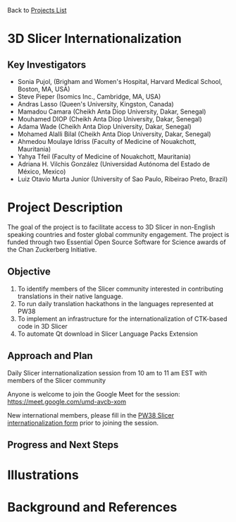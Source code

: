 Back to [Projects List](../../README.md#ProjectsList)

# 3D Slicer Internationalization

## Key Investigators

- Sonia Pujol, (Brigham and Women's Hospital, Harvard Medical School, Boston, MA, USA) 
- Steve Pieper (Isomics Inc., Cambridge, MA, USA) 
- Andras Lasso (Queen's University, Kingston, Canada)
- Mamadou Camara (Cheikh Anta Diop University, Dakar, Senegal)
- Mouhamed DIOP (Cheikh Anta Diop University, Dakar, Senegal)
- Adama Wade (Cheikh Anta Diop University, Dakar, Senegal)
- Mohamed Alalli Bilal (Cheikh Anta Diop University, Dakar, Senegal)
- Ahmedou Moulaye Idriss (Faculty of Medicine of Nouakchott, Mauritania)
- Yahya Tfeil (Faculty of Medicine of Nouakchott, Mauritania)
- Adriana H. Vilchis González (Universidad Autónoma del Estado de México, Mexico)
- Luiz Otavio Murta Junior (University of Sao Paulo, Ribeirao Preto, Brazil)

# Project Description

The goal of the project is to facilitate access to 3D Slicer in non-English speaking countries and foster global community engagement. 
The project is funded through two Essential Open Source Software for Science awards of the Chan Zuckerberg Initiative. 

## Objective

<!-- Describe here WHAT you would like to achieve (what you will have as end result). -->

1. To identify members of the Slicer community interested in contributing translations in their native language.
2. To run daily translation hackathons in the languages represented at PW38
3. To implement an infrastructure for the internationalization of CTK-based code in 3D Slicer
4. To automate Qt download in Slicer Language Packs Extension

## Approach and Plan

<!-- Describe here HOW you would like to achieve the objectives stated above. -->

 Daily Slicer internationalization session from 10 am to 11 am EST with members of the Slicer community
 
 Anyone is welcome to join the Google Meet for the session: https://meet.google.com/umd-avcb-xom 
 
 New international members, please fill in the [PW38 Slicer internationalization form](https://forms.gle/iinkdKvN4ZG2vv2o6) prior to joining the session.

## Progress and Next Steps

<!-- Update this section as you make progress, describing of what you have ACTUALLY DONE. If there are specific steps that you could not complete then you can describe them here, too. -->


# Illustrations

<!-- Add pictures and links to videos that demonstrate what has been accomplished.
![Examples of localization of the Volumes module to French, Chinese and Japanese](SlicerInternationalization.png)

-->

# Background and References

<!-- If you developed any software, include link to the source code repository. If possible, also add links to sample data, and to any relevant publications. -->
